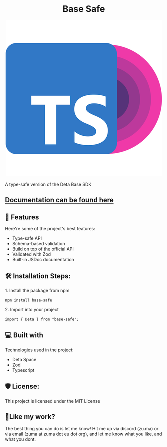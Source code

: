 <h1 align="center" id="title">Base Safe</h1>

<p align="center"><img src="https://raw.githubusercontent.com/Zuma206/base-safe/master/logo.png" alt="project-image"></p>

<p id="description">A type-safe version of the Deta Base SDK</p>

## [Documentation can be found here](https://github.com/Zuma206/base-safe/blob/master/docs.md)

<h2>🧐 Features</h2>

Here're some of the project's best features:

- Type-safe API
- Schema-based validation
- Build on top of the official API
- Validated with Zod
- Built-in JSDoc documentation

<h2>🛠️ Installation Steps:</h2>

<p>1. Install the package from npm</p>

```
npm install base-safe
```

<p>2. Import into your project</p>

```
import { Deta } from "base-safe";
```

<h2>💻 Built with</h2>

Technologies used in the project:

- Deta Space
- Zod
- Typescript

<h2>🛡️ License:</h2>

This project is licensed under the MIT License

<h2>💖Like my work?</h2>
The best thing you can do is let me know! Hit me up via discord (zu.ma) or via email (zuma at zuma dot eu dot org), and let me know what you like, and what you dont.
